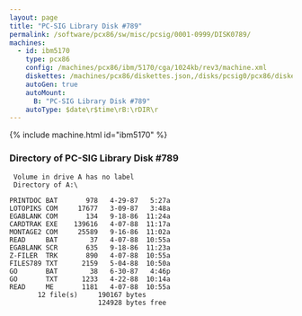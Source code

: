 ```yaml
---
layout: page
title: "PC-SIG Library Disk #789"
permalink: /software/pcx86/sw/misc/pcsig/0001-0999/DISK0789/
machines:
  - id: ibm5170
    type: pcx86
    config: /machines/pcx86/ibm/5170/cga/1024kb/rev3/machine.xml
    diskettes: /machines/pcx86/diskettes.json,/disks/pcsig0/pcx86/diskettes.json
    autoGen: true
    autoMount:
      B: "PC-SIG Library Disk #789"
    autoType: $date\r$time\rB:\rDIR\r
---
```


{% include machine.html id="ibm5170" %}

### Directory of PC-SIG Library Disk #789

     Volume in drive A has no label
     Directory of A:\

    PRINTDOC BAT       978   4-29-87   5:27a
    LOTOPIKS COM     17677   3-09-87   3:48a
    EGABLANK COM       134   9-18-86  11:24a
    CARDTRAK EXE    139616   4-07-88  11:17a
    MONTAGE2 COM     25589   9-16-86  11:02a
    READ     BAT        37   4-07-88  10:55a
    EGABLANK SCR       635   9-18-86  11:23a
    Z-FILER  TRK       890   4-07-88  10:55a
    FILES789 TXT      2159   5-04-88  10:50a
    GO       BAT        38   6-30-87   4:46p
    GO       TXT      1233   4-22-88  10:14a
    READ     ME       1181   4-07-88  10:55a
           12 file(s)     190167 bytes
                          124928 bytes free
